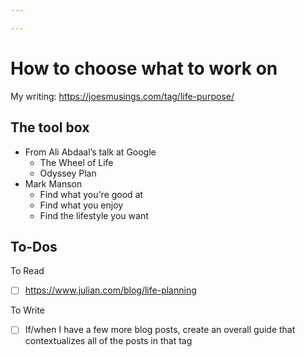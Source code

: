 ```yaml
---

---
```

# How to choose what to work on

My writing: https://joesmusings.com/tag/life-purpose/

## The tool box

- From Ali Abdaal’s talk at Google
	- The Wheel of Life
	- Odyssey Plan
- Mark Manson
	- Find what you're good at
	- Find what you enjoy
	- Find the lifestyle you want

## To-Dos

To Read
- [ ] https://www.julian.com/blog/life-planning

To Write
- [ ] If/when I have a few more blog posts, create an overall guide that contextualizes all of the posts in that tag
